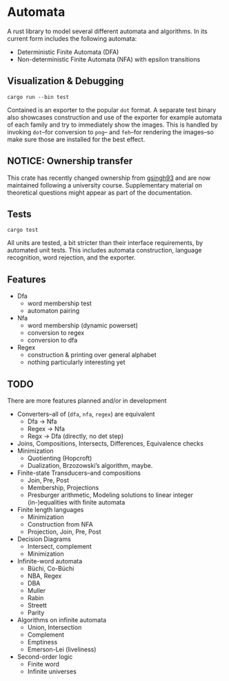 # Automata

A rust library to model several different automata and algorithms. In its
current form includes the following automata:

* Deterministic Finite Automata (DFA)
* Non-deterministic Finite Automata (NFA) with epsilon transitions

## Visualization & Debugging

```
cargo run --bin test
```

Contained is an exporter to the popular `dot` format. A separate test binary
also showcases construction and use of the exporter for example automata of each
family and try to immediately show the images. This is handled by invoking
`dot`–for conversion to `png`– and `feh`–for rendering the images–so make sure
those are installed for the best effect.

## NOTICE: Ownership transfer

This crate has recently changed ownership from
[gsingh93](https://github.com/gsingh93/rust-automata) and are now maintained
following a university course. Supplementary material on theoretical questions
might appear as part of the documentation.

## Tests

```
cargo test
```

All units are tested, a bit stricter than their interface requirements, by
automated unit tests. This includes automata construction, language recognition,
word rejection, and the exporter.

## Features

* Dfa
  - word membership test
  - automaton pairing
* Nfa
  - word membership (dynamic powerset)
  - conversion to regex
  - conversion to dfa
* Regex
  - construction & printing over general alphabet
  - nothing particularly interesting yet

## TODO

There are more features planned and/or in development

* Converters–all of (`dfa`, `nfa`, `regex`) are equivalent
  - Dfa -> Nfa
  - Regex -> Nfa
  - Regx -> Dfa (directly, no det step)
* Joins, Compositions, Intersects, Differences, Equivalence checks
* Minimization
  - Quotienting (Hopcroft)
  - Dualization, Brzozowski’s algorithm, maybe.
* Finite-state Transducers–and compositions
  - Join, Pre, Post
  - Membership, Projections
  - Presburger arithmetic, Modeling solutions to linear integer (in-)equalities with finite automata
* Finite length languages
  - Minimization
  - Construction from NFA
  - Projection, Join, Pre, Post
* Decision Diagrams
  - Intersect, complement
  - Minimization
* Infinite-word automata
  - Büchi, Co-Büchi
  - NBA, Regex
  - DBA
  - Muller
  - Rabin
  - Streett
  - Parity
* Algorithms on infinite automata
  - Union, Intersection
  - Complement
  - Emptiness
  - Emerson-Lei (liveliness)
* Second-order logic
  - Finite word
  - Infinite universes

